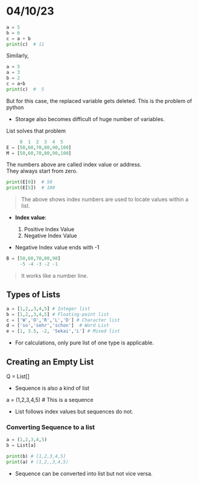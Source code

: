 # 04/10/23 

```py
a = 5 
b = 6
c = a + b 
print(c)  # 11
```

Similarly, 

```py
a = 5 
a = 3 
b = 2 
c = a+b 
print(c)  #  5 
```

But for this case, the replaced variable gets deleted. This is the problem of python

- Storage also becomes difficult of huge number of variables. 

List solves that problem 

```py
     0  1  2  3  4  5
E = [50,60,70,80,90,100]
M = [50,60,70,80,90,100]
```

The numbers above are called index value or address.  
They always start from zero. 

```py
print(E[0])  # 50 
print(E[5])  # 100 
```
> The above shows index numbers are used to locate values within a list. 

- **Index value**:
    1. Positive Index Value 
    2. Negative Index Value

- Negative Index value ends with -1 

```python
B = [50,60,70,80,90]
     -5 -4 -3 -2 -1 
```

> It works like a number line. 

## Types of Lists 

```py
a = [1,2,,3,4,5] # Integer list  
b = [1,2,,3,4,5] # Floating-point list  
c = ['W','O','R','L','D'] # Character list  
d = ['so','sehr','schon']  # Word List  
e = [1, 3.5, -2, 'Sekai','L'] # Mixed list   
```

- For calculations, only pure list of one type is applicable. 

## Creating an Empty List 

Q = List[]

- Sequence is also a kind of list 

a = (1,2,3,4,5) # This is a sequence 

- List follows index values but sequences do not. 

### Converting Sequence to a list 

```py 
a = (1,2,3,4,5)
b = List[a]

print(b) # [1,2,3,4,5]
print(a) # (1,2,,3,4,5)

```

- Sequence can be converted into list but not vice versa. 


